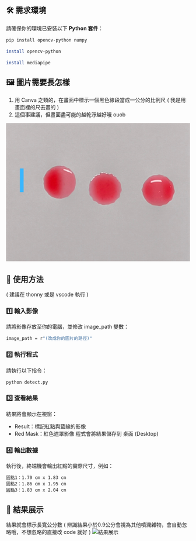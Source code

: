 ## 🛠 需求環境
請確保你的環境已安裝以下 **Python 套件**：
```bash
pip install opencv-python numpy
```
```bash
install opencv-python
```
```bash
install mediapipe
```
## 🖼 圖片需要長怎樣
1. 用 Canva 之類的，在畫面中標示一個黑色線段當成一公分的比例尺 ( 我是用畫面裡的尺去畫的 ) 
2. 這個事建議，但畫面盡可能的越乾淨越好哦 ouob

![圖片預處理](25.png)
## 🚀 使用方法
 ( 建議在 thonny 或是 vscode 執行 ) 
 ### 1️⃣ 輸入影像
請將影像存放至你的電腦，並修改 image_path 變數：
```bash
image_path = r"(改成你的圖片的路徑)"
```
 ### 2️⃣ 執行程式
請執行以下指令：
 ```bash
python detect.py
```
### 3️⃣ 查看結果
結果將會顯示在視窗：
- Result：標記紅點與藍線的影像
- Red Mask：紅色遮罩影像
程式會將結果儲存到 桌面 (Desktop)
### 4️⃣ 輸出數據
執行後，終端機會輸出紅點的實際尺寸，例如：
```bash
圓點1：1.70 cm x 1.83 cm
圓點2：1.86 cm x 1.95 cm
圓點3：1.83 cm x 2.04 cm
```
## 📸 結果展示
結果就會標示長寬公分數 ( 辨識結果小於0.9公分會視為其他噴濺雜物，會自動忽略哦，不想忽略的直接改 code 就好 ) 
![結果展示](25(1).png)
